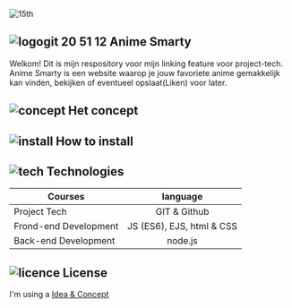 ![15th](https://user-images.githubusercontent.com/118122875/224559625-04d4f8c7-c889-4c44-ade8-3c213bf06568.jpg)

##  ![logogit 20 51 12](https://user-images.githubusercontent.com/118122875/224569751-c121abc7-ccbe-43a8-a770-22a9b796d818.png) Anime Smarty

Welkom! Dit is mijn respository voor mijn linking feature voor project-tech. Anime Smarty is een website waarop je jouw favoriete anime gemakkelijk kan vinden, bekijken of eventueel opslaat(Liken) voor later.

## ![concept](https://user-images.githubusercontent.com/118122875/224569879-7b376629-fc7b-401a-81b5-9f5e5917521d.png) Het concept

## ![install](https://user-images.githubusercontent.com/118122875/224570019-3d6ab194-d3ef-458e-b9b6-d66a5cf39809.png) How to install

## ![tech](https://user-images.githubusercontent.com/118122875/224570118-38da956b-ec96-4d47-8375-b5f07659883a.png) Technologies

| Courses| language |
| ------------- |:-------------:|
| Project Tech | GIT & Github |
| Frond-end Development | JS (ES6), EJS, html & CSS |
| Back-end Development | node.js |

## ![licence](https://user-images.githubusercontent.com/118122875/224570185-da93d583-8c14-4eee-bca6-f680ec919fc2.png) License

I'm using a [Idea & Concept](https://github.com/MrSmarto/BLOKTECH23/wiki/Idea-&-Concept)
